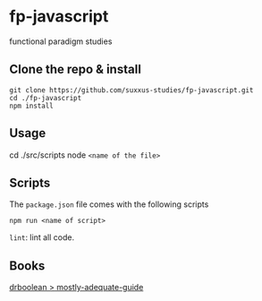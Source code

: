 # fp-javascript

functional paradigm studies

## Clone the repo & install
```
git clone https://github.com/suxxus-studies/fp-javascript.git
cd ./fp-javascript
npm install
```

## Usage
cd ./src/scripts
node `<name of the file>`

## Scripts
The `package.json` file comes with the following scripts

`npm run <name of script>`

`lint`: lint all code.

## Books
[drboolean > mostly-adequate-guide](https://www.gitbook.com/book/drboolean/mostly-adequate-guide/details)
